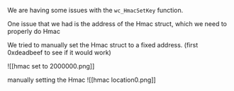 We are having some issues with the `wc_HmacSetKey` function.

One issue that we had is the address of the Hmac struct, which we need to properly do Hmac


We tried to manually set the Hmac struct to a fixed address. (first 0xdeadbeef to see if it would work)

![[hmac set to 2000000.png]]

manually setting the Hmac ![[hmac location0.png]]